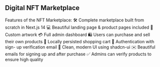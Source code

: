 ## Digital NFT Marketplace

Features of the NFT Marketplace:
🛠️ Complete marketplace built from scratch in Next.js 14
💻 Beautiful landing page & product pages included
🎨 Custom artwork
💳 Full admin dashboard
🛍️ Users can purchase and sell their own products
🛒 Locally persisted shopping cart
🔑 Authentication with sign- up verification email
🌟 Clean, modern UI using shadcn-ui
✉️ Beautiful emails for signing up and after purchase
✅ Admins can verify products to ensure high quality
